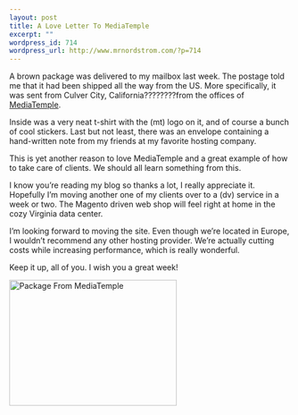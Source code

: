 ```yaml
--- 
layout: post
title: A Love Letter To MediaTemple
excerpt: ""
wordpress_id: 714
wordpress_url: http://www.mrnordstrom.com/?p=714
---
```

<p>A brown package was delivered to my mailbox last week. The postage told me that it had been shipped all the way from the US. More specifically, it was sent from Culver City, California????????from the offices of <a href="http://www.mediatemple.net/">MediaTemple</a>.</p>
<!--more-->
<p>Inside was a very neat t-shirt with the (mt) logo on it, and of course a bunch of cool stickers. Last but not least, there was an envelope containing a hand-written note from my friends at my favorite hosting company.</p>

<p>This is yet another reason to love MediaTemple and a great example of how to take care of clients. We should all learn something from this.</p>

<p>I know you&rsquo;re reading my blog so thanks a lot, I really appreciate it. Hopefully I&rsquo;m moving another one of my clients over to a (dv) service in a week or two. The Magento driven web shop will feel right at home in the cozy Virginia data center.</p>

<p>I&rsquo;m looking forward to moving the site. Even though we&rsquo;re located in Europe, I wouldn&rsquo;t recommend any other hosting provider. We&rsquo;re actually cutting costs while increasing performance, which is really wonderful.</p>

<p>Keep it up, all of you. I wish you a great week!</p>

<p><a href="http://www.mrnordstrom.com/wp-content/uploads/2010/02/20100221_mediatemple_package.jpg"><img src="http://www.mrnordstrom.com/wp-content/uploads/2010/02/20100221_mediatemple_package-300x225.jpg" alt="Package From MediaTemple" title="Package From MediaTemple" width="300" height="225" class="alignnone size-medium wp-image-717" /></a></p>
